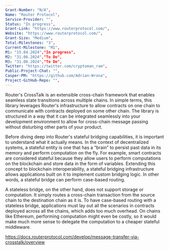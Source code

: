 ```yaml
---
Grant-Number: "N/A",
Name: "Router Protocol",
Service-Provider: "",
Status: "In progress",
Grant-Link: "https://www.routerprotocol.com/",
Website: "https://www.routerprotocol.com/",
Grant-Size: "Medium",
Total-Milestones: "3",
Current-Milestone: "M1",
M1: "15.04.2024","In progress",
M2: "31.06.2024","To Do",
M3: "31.08.2024","To Do",
Twitter: "https://twitter.com/cryptoman_ram",
Public-Project-Chat: "",
Casper-PM: "https://github.com/Adrian-Wrona",
Project-GitHub-Repo: "",
---
```

<!--lang:en--> 
Router's CrossTalk is an extensible cross-chain framework that enables seamless state transitions across multiple chains. In simple terms, this library leverages Router's infrastructure to allow contracts on one chain to communicate with contracts deployed on some other chain. The library is structured in a way that it can be integrated seamlessly into your development environment to allow for cross-chain message passing without disturbing other parts of your product.

Before diving deep into Router's stateful bridging capabilities, it is important to understand what it actually means. In the context of decentralized systems, a stateful entity is one that has a “brain” to persist past data in its memory and perform computation on the fly. For example, smart contracts are considered stateful because they allow users to perform computations on the blockchain and store data in the form of variables. Extending this concept to blockchain interoperability, a stateful bridging infrastructure allows applications built on it to implement custom bridging logic. In other words, a stateful bridge can perform case-based routing.

A stateless bridge, on the other hand, does not support storage or computation. It simply routes a cross-chain transaction from the source chain to the destination chain as it is. To have case-based routing with a stateless bridge, applications must lay out all the scenarios in contracts deployed across all the chains, which adds too much overhead. On chains like Ethereum, performing computation might even be costly, so it would make much more sense to delegate the computation to a cheaper stateful middleware.

https://docs.routerprotocol.com/develop/message-transfer-via-crosstalk/overview 

<!--lang:es--] 

<!--lang:de--] 

<!--lang:fr--] 

<!--lang:pl--] 

<!--lang:uk--] 

[!--lang:*-->  
